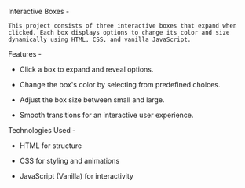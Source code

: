 Interactive Boxes -

    This project consists of three interactive boxes that expand when clicked. Each box displays options to change its color and size dynamically using HTML, CSS, and vanilla JavaScript.

Features -

* Click a box to expand and reveal options.

* Change the box's color by selecting from predefined choices.

* Adjust the box size between small and large.

* Smooth transitions for an interactive user experience.

Technologies Used -

* HTML for structure

* CSS for styling and animations

* JavaScript (Vanilla) for interactivity
